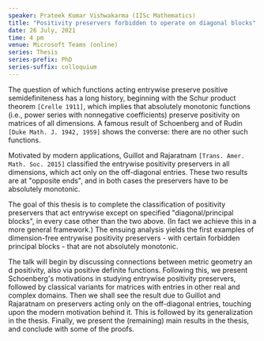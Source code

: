 ```yaml
---
speaker: Prateek Kumar Vishwakarma (IISc Mathematics)
title: "Positivity preservers forbidden to operate on diagonal blocks"
date: 26 July, 2021
time: 4 pm
venue: Microsoft Teams (online)
series: Thesis
series-prefix: PhD
series-suffix: colloquium
---
```


The question of which functions acting entrywise preserve positive
semidefiniteness has a long history, beginning with the Schur product
theorem ``[Crelle 1911]``, which implies that absolutely monotonic
functions (i.e., power series with nonnegative coefficients) preserve
positivity on matrices of all dimensions. A famous result of Schoenberg
and of Rudin ``[Duke Math. J. 1942, 1959]`` shows the converse: there are
no other such functions.

Motivated by modern applications, Guillot and Rajaratnam
``[Trans. Amer. Math. Soc. 2015]`` classified the entrywise positivity
preservers in all dimensions, which act only on the off-diagonal entries.
These two results are at "opposite ends", and in both cases the preservers
have to be absolutely monotonic.

The goal of this thesis is to complete the classification of positivity
preservers that act entrywise except on specified "diagonal/principal blocks",
in every case other than the two above. (In fact we achieve this in a more
general framework.) The ensuing analysis yields the first examples of
dimension-free entrywise positivity preservers - with certain forbidden
principal blocks - that are not absolutely monotonic.

The talk will begin by discussing connections between metric geometry an
d positivity, also via positive definite functions. Following this, we
present Schoenberg's motivations in studying entrywise positivity preservers,
followed by classical variants for matrices with entries in other real and 
complex domains. Then we shall see the result due to Guillot and Rajaratnam
on preservers acting only on the off-diagonal entries, touching upon the
modern motivation behind it. This is followed by its generalization in the
thesis. Finally, we present the (remaining) main results in the thesis, and
conclude with some of the proofs.
